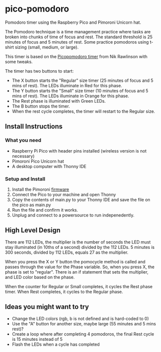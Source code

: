 # pico-pomodoro
Pomodoro timer using the Raspberry Pico and Pimoroni Unicorn hat.

The Pomodoro technique is a time management practice where tasks are broken into chunks of time of focus and rest. The standard threshold is 25 minutes of focus and 5 minutes of rest. Some practice pomodoros using t-shirt sizing (small, medium, or large).

This timer is based on the [Picopomodoro timer](https://github.com/nikrawlinson/picopomodoro) from Nik Rawlinson with some tweaks.

The timer has two buttons to start:
  * The X button starts the "Regular" size timer (25 minutes of focus and 5 mins of rest). The LEDs illuminate in Red for this phase.
  * The Y button starts the "Small" size timer (10 minutes of focus and 5 mins of rest). The LEDs illuminate in Orange for this phase.
  * The Rest phase is illuminated with Green LEDs.
  * The B button stops the timer. 
  * When the rest cycle completes, the timer will restart to the Regular size.

## Install Instructions
### What you need
  * Raspberry Pi Pico with header pins installed (wireless version is not necessary)
  * Pimoroni Pico Unicorn hat
  * A desktop computer with Thonny IDE

### Setup and Install
  1. Install the Pimoroni [firmware](https://github.com/pimoroni/pimoroni-pico/blob/main/setting-up-micropython.md)
  1. Connect the Pico to your machine and open Thonny
  1. Copy the contents of main.py to your Thonny IDE and save the file on the pico as main.py
  1. Run the file and confirm it works.
  1. Unplug and connect to a powersource to run indepenedently.

## High Level Design
There are 112 LEDs, the multiplier is the number of seconds the LED must stay illuminated (in 10ths of a second) divided by the 112 LEDs. 5 minutes is 300 seconds, divided by 112 LEDs, equals 27 as the multiplier.

When you press the X or Y button the pomocycle method is called and passes through the value for the Phase variable. So, when you press X, the phase is set to "regular". There is an if statement that sets the multiplier, and LED color based on the phase. 

When the counter for Regular or Small completes, it cycles the Rest phase timer. When Rest completes, it cycles to the Regular phase.

## Ideas you might want to try
  * Change the LED colors (rgb, b is not defined and is hard-coded to 0)
  * Use the "A" button for another size, maybe large (55 minutes and 5 mins rest)?
  * Create a loop where after completing 4 pomodoros, the final Rest cycle is 15 minutes instead of 5
  * Flash the LEDs when a cycle has completed